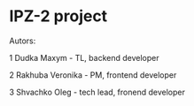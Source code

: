 # IPZ-2 project
Autors:

1 Dudka Maxym - TL, backend developer

2 Rakhuba Veronika - PM, frontend developer

3 Shvachko Oleg - tech lead, fronend developer
